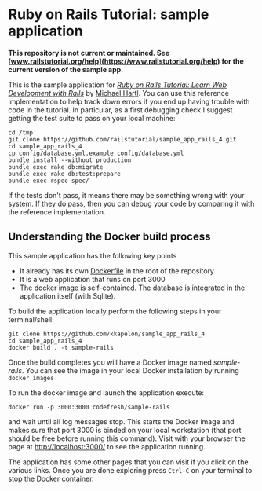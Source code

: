 # Ruby on Rails Tutorial: sample application

**This repository is not current or maintained. See [www.railstutorial.org/help](https://www.railstutorial.org/help) for the current version of the sample app.**

This is the sample application for
[*Ruby on Rails Tutorial: Learn Web Development with Rails*](http://railstutorial.org/)
by [Michael Hartl](http://michaelhartl.com/). You can use this reference implementation to help track down errors if you end up having trouble with code in the tutorial. In particular, as a first debugging check I suggest getting the test suite to pass on your local machine:

    cd /tmp
    git clone https://github.com/railstutorial/sample_app_rails_4.git
    cd sample_app_rails_4
    cp config/database.yml.example config/database.yml
    bundle install --without production
    bundle exec rake db:migrate
    bundle exec rake db:test:prepare
    bundle exec rspec spec/

If the tests don't pass, it means there may be something wrong with your system. If they do pass, then you can debug your code by comparing it with the reference implementation.

## Understanding the Docker build process

This sample application has the following key points

 * It already has its own [Dockerfile](Dockerfile) in the root of the repository
 * It is a web application that runs on port 3000
 * The docker image is self-contained. The database is integrated in the application itself (with Sqlite).

 To build the application locally perform the following steps in your terminal/shell:

``` 
git clone https://github.com/kkapelon/sample_app_rails_4 
cd sample_app_rails_4
docker build . -t sample-rails
```

 Once the build completes you will have a Docker image named *sample-rails*. You can see the image in your local Docker installation by running `docker images`

 To run the docker image and launch the application execute:

 ```
 docker run -p 3000:3000 codefresh/sample-rails
 ``` 
 and wait until all log messages stop. This starts the Docker image and makes sure that port 3000 is binded on your local workstation (that port should be free before running this command). Visit with your browser the page at [http://localhost:3000/](http://localhost:3000/) to see the application running.


The application has some other pages that you can visit if you click on the various links. Once you are done exploring press `Ctrl-C` on your terminal to stop the Docker container.
